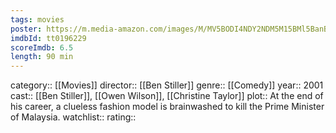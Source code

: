 ```yaml
---
tags: movies
poster: https://m.media-amazon.com/images/M/MV5BODI4NDY2NDM5M15BMl5BanBnXkFtZTgwNzEwOTMxMDE@._V1_SX300.jpg
imdbId: tt0196229
scoreImdb: 6.5
length: 90 min
---
```


category:: [[Movies]]
director:: [[Ben Stiller]]
genre:: [[Comedy]]
year:: 2001
cast:: [[Ben Stiller]], [[Owen Wilson]], [[Christine Taylor]]
plot:: At the end of his career, a clueless fashion model is brainwashed to kill the Prime Minister of Malaysia.
watchlist::
rating::
